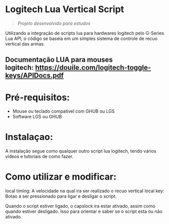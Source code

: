# Logitech Lua Vertical Script


>  *Projeto desenvolvido para estudos*

Utilizando a integração de scripts lua para hardwares logitech pelo G-Series Lua API, o código se baseia em um simples sistema de controle de recuo vertical das armas.

## Documentação LUA para mouses logitech: https://douile.com/logitech-toggle-keys/APIDocs.pdf

# Pré-requisitos:
- Mouse ou teclado compativel com GHUB ou LGS
- Software LGS ou GHUB

# Instalaçao:
A instalação segue como qualquer outro script lua logitech, tendo vários vídeos e tutoriais de como fazer.

# Como utilizar e modificar:

local timing: A velocidade na qual ira ser realizado o recuo vertical
local key: Botao a ser pressionado para ligar e desligar o script.

Quando o script estiver ligado, o capslock ira estar ativado, assim como quando estiver desligado. Isso para orientar e saber se o script esta ou não ativado.
